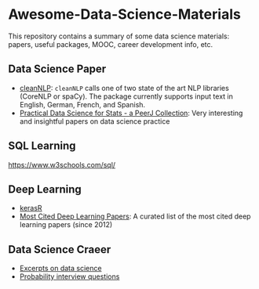 # Awesome-Data-Science-Materials

This repository contains a summary of some data science materials: papers, useful packages, MOOC, career development info, etc. 

## Data Science Paper

- [cleanNLP](https://journal.r-project.org/archive/2017/RJ-2017-035/index.html): `cleanNLP` calls one of two state of the art NLP libraries (CoreNLP or spaCy). The package currently supports input text in English, German, French, and Spanish.
- [Practical Data Science for Stats - a PeerJ Collection](https://peerj.com/collections/50-practicaldatascistats): Very interesting and insightful papers on data science practice

## SQL Learning

https://www.w3schools.com/sql/

## Deep Learning

- [kerasR](https://github.com/statsmaths/kerasR)
- [Most Cited Deep Learning Papers](https://github.com/terryum/awesome-deep-learning-papers): A curated list of the most cited deep learning papers (since 2012)

## Data Science Craeer

- [Excerpts on data science](http://hui1987.com/data-science.html#data-quality)
- [Probability interview questions](http://vitalflux.com/data-science-175-probability-statistics-interview-questions/)

